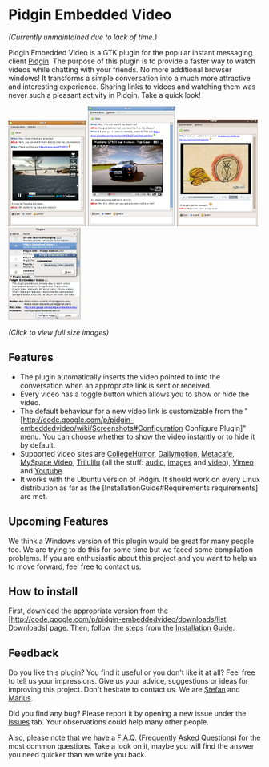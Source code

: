 # Pidgin Embedded Video

_(Currently unmaintained due to lack of time.)_

Pidgin Embedded Video is a GTK plugin for the popular instant messaging client [Pidgin](http://pidgin.im/). The purpose of this plugin is to provide a faster way to watch videos while chatting with your friends. No more additional browser windows! It transforms a simple conversation into a much more attractive and interesting experience. Sharing links to videos and watching them was never such a pleasant activity in Pidgin. Take a quick look!

[![Vimeo](/screenshots/vimeo-small.png)](/screenshots/vimeo.png) ![Youtube](/screenshots/youtube-small.png) ![Trilulilu](/screenshots/trilulilu-small.png) ![Configuration](/screenshots/configuration-small.png)

_(Click to view full size images)_

## Features

  * The plugin automatically inserts the video pointed to into the conversation when an appropriate link is sent or received.
  * Every video has a toggle button which allows you to show or hide the video.
  * The default behaviour for a new video link is customizable from the "[http://code.google.com/p/pidgin-embeddedvideo/wiki/Screenshots#Configuration Configure Plugin]" menu. You can choose whether to show the video instantly or to hide it by default.
  * Supported video sites are [CollegeHumor](http://www.collegehumor.com), [Dailymotion](http://www.dailymotion.com), [Metacafe](http://www.metacafe.com), [MySpace Video](http://vids.myspace.com), [Trilulilu](http://www.trilulilu.ro) (all the stuff: [audio](http://www.trilulilu.ro/audio), [images](http://www.trilulilu.ro/imagini) and [video](http://www.trilulilu.ro/video)), [Vimeo](http://www.vimeo.com) and [Youtube](http://www.youtube.com).
  * It works with the Ubuntu version of Pidgin. It should work on every Linux distribution as far as the [InstallationGuide#Requirements requirements] are met.

## Upcoming Features

We think a Windows version of this plugin would be great for many people too. We are trying to do this for some time but we faced some compilation problems. If you are enthusiastic about this project and you want to help us to move forward, feel free to contact us.

## How to install

First, download the appropriate version from the [http://code.google.com/p/pidgin-embeddedvideo/downloads/list Downloads] page. Then, follow the steps from the [Installation Guide](/InstallationGuide.md).

## Feedback

Do you like this plugin? You find it useful or you don't like it at all? Feel free to tell us your impressions. Give us your advice, suggestions or ideas for improving this project. Don't hesitate to contact us. We are [Ștefan](mailto:stefan.istrate@gmail.com) and [Marius](mailto:laurentiu.stroe@gmail.com).

Did you find any bug? Please report it by opening a new issue under the [Issues](https://github.com/stefanistrate/pidgin-embeddedvideo/issues) tab. Your observations could help many other people.

Also, please note that we have a [F.A.Q. (Frequently Asked Questions)](/FAQ.md) for the most common questions. Take a look on it, maybe you will find the answer you need quicker than we write you back.
